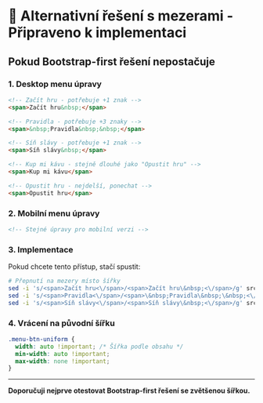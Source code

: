 # 🔧 Alternativní řešení s mezerami - Připraveno k implementaci

## Pokud Bootstrap-first řešení nepostačuje

### 1. Desktop menu úpravy
```html
<!-- Začít hru - potřebuje +1 znak -->
<span>Začít hru&nbsp;</span>

<!-- Pravidla - potřebuje +3 znaky -->
<span>&nbsp;Pravidla&nbsp;&nbsp;</span>

<!-- Síň slávy - potřebuje +1 znak -->
<span>Síň slávy&nbsp;</span>

<!-- Kup mi kávu - stejně dlouhé jako "Opustit hru" -->
<span>Kup mi kávu</span>

<!-- Opustit hru - nejdelší, ponechat -->
<span>Opustit hru</span>
```

### 2. Mobilní menu úpravy
```html
<!-- Stejné úpravy pro mobilní verzi -->
```

### 3. Implementace
Pokud chcete tento přístup, stačí spustit:
```bash
# Přepnutí na mezery místo šířky
sed -i 's/<span>Začít hru<\/span>/<span>Začít hru\&nbsp;<\/span>/g' src/templates/game-menu.html
sed -i 's/<span>Pravidla<\/span>/<span>\&nbsp;Pravidla\&nbsp;\&nbsp;<\/span>/g' src/templates/game-menu.html
sed -i 's/<span>Síň slávy<\/span>/<span>Síň slávy\&nbsp;<\/span>/g' src/templates/game-menu.html
```

### 4. Vrácení na původní šířku
```css
.menu-btn-uniform {
  width: auto !important; /* Šířka podle obsahu */
  min-width: auto !important;
  max-width: none !important;
}
```

---

**Doporučuji nejprve otestovat Bootstrap-first řešení se zvětšenou šířkou.**
